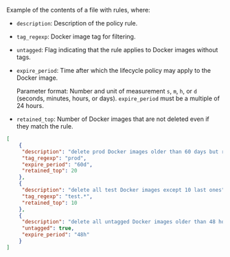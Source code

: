 Example of the contents of a file with rules, where:

* `description`: Description of the policy rule.
* `tag_regexp`: Docker image tag for filtering.
* `untagged`: Flag indicating that the rule applies to Docker images without tags.
* `expire_period`: Time after which the lifecycle policy may apply to the Docker image.

    Parameter format: Number and unit of measurement `s`, `m`, `h`, or `d` (seconds, minutes, hours, or days). `expire_period` must be a multiple of 24 hours.

* `retained_top`: Number of Docker images that are not deleted even if they match the rule.

```json
[
    {
     "description": "delete prod Docker images older than 60 days but retain 20 last ones",
     "tag_regexp": "prod",
     "expire_period": "60d",
     "retained_top": 20
    },
    {
     "description": "delete all test Docker images except 10 last ones",
     "tag_regexp": "test.*",
     "retained_top": 10
    },
    {
     "description": "delete all untagged Docker images older than 48 hours",
     "untagged": true,
     "expire_period": "48h"
    }
]    
```